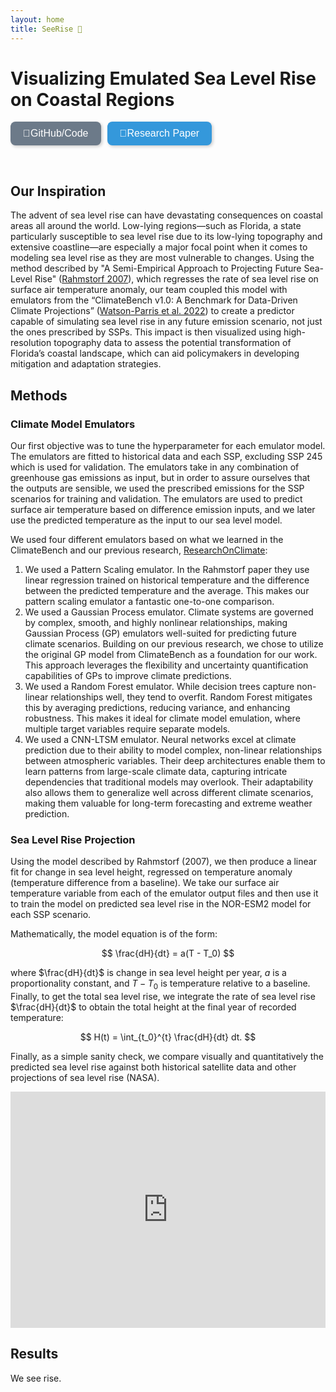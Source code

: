 ```yaml
---
layout: home
title: SeeRise 🌊
---
```


# Visualizing Emulated Sea Level Rise on Coastal Regions

<div style="display: flex; gap: 10px; align-items: center;">
    <a href="https://github.com/zoeludena/SeeRise" target="_blank">
        <button style="background-color: #6C7A89; color: white; border: none; padding: 10px 20px; 
                    border-radius: 8px; font-size: 16px; cursor: pointer; transition: 0.3s; 
                    box-shadow: 2px 2px 5px rgba(0, 0, 0, 0.2);"
                onmouseover="this.style.backgroundColor='#5A6978'; this.style.transform='scale(1.05)';" 
                onmouseout="this.style.backgroundColor='#6C7A89'; this.style.transform='scale(1)';"
                onmousedown="this.style.backgroundColor='#485563'; this.style.transform='scale(0.95)';"
                onmouseup="this.style.backgroundColor='#5A6978'; this.style.transform='scale(1.05)';">
            💽GitHub/Code
        </button>
    </a>

<a href="https://github.com/zoeludena/SeeRiseWebsite/blob/main/assets/SeeRise_Paper.pdf" target="_blank">
    <button style="background-color: #3498db; color: white; border: none; padding: 10px 20px; 
                border-radius: 8px; font-size: 16px; cursor: pointer; transition: 0.3s; 
                box-shadow: 2px 2px 5px rgba(0, 0, 0, 0.2);"
            onmouseover="this.style.backgroundColor='#2980b9'; this.style.transform='scale(1.05)';" 
            onmouseout="this.style.backgroundColor='#3498db'; this.style.transform='scale(1)';"
            onmousedown="this.style.backgroundColor='#1f669a'; this.style.transform='scale(0.95)';"
            onmouseup="this.style.backgroundColor='#2980b9'; this.style.transform='scale(1.05)';">
        📃Research Paper
    </button>
</a>
</div>

<p><br></p>

## Our Inspiration

The advent of sea level rise can have devastating consequences on coastal areas all around the world.  Low-lying regions—such as Florida, a state particularly susceptible to sea level rise due to its low-lying topography and extensive coastline—are especially a major focal point when it comes to modeling sea level rise as they are most vulnerable to changes. Using the method described by "A Semi-Empirical Approach to Projecting Future Sea-Level Rise" ([Rahmstorf 2007](https://www.pik-potsdam.de/~stefan/Publications/Nature/rahmstorf_science_2007.pdf)), which regresses the rate of sea level rise on surface air temperature anomaly, our team coupled this model with emulators from the “ClimateBench v1.0: A Benchmark for Data-Driven Climate Projections” ([Watson-Parris et al. 2022](https://agupubs.onlinelibrary.wiley.com/doi/10.1029/2021MS002954)) to create a predictor capable of simulating sea level rise in any future emission scenario, not just the ones prescribed by SSPs. This impact is then visualized using high-resolution topography data to assess the potential transformation of Florida’s coastal landscape, which can aid policymakers in developing mitigation and adaptation strategies.

## Methods

### Climate Model Emulators

Our first objective was to tune the hyperparameter for each emulator model. The emulators are fitted to historical data and each SSP, excluding SSP 245 which is used for validation. The emulators take in any combination of greenhouse gas emissions as input, but in order to assure ourselves that the outputs are sensible, we used the prescribed emissions for the SSP scenarios for training and validation. The emulators are used to predict surface air temperature based on difference emission inputs, and we later use the predicted temperature as the input to our sea level model.

We used four different emulators based on what we learned in the ClimateBench and our previous research, [ResearchOnClimate](https://github.com/zoeludena/ResearchOnClimate/blob/main/Utilizing_Emulators_to_Explore_the_Climate_Model_Parameter_Space.pdf):

1. We used a Pattern Scaling emulator. In the Rahmstorf paper they use linear regression trained on historical temperature and the difference between the predicted temperature and the average. This makes our pattern scaling emulator a fantastic one-to-one comparison.
2. We used a Gaussian Process emulator. Climate systems are governed by complex, smooth, and highly nonlinear relationships, making Gaussian Process (GP) emulators well-suited for predicting future climate scenarios. Building on our previous research, we chose to utilize the original GP model from ClimateBench as a foundation for our work. This approach leverages the flexibility and uncertainty quantification capabilities of GPs to improve climate predictions.
3. We used a Random Forest emulator. While decision trees capture non-linear relationships well, they tend to overfit. Random Forest mitigates this by averaging predictions, reducing variance, and enhancing robustness. This makes it ideal for climate model emulation, where multiple target variables require separate models.
4. We used a CNN-LTSM emulator. Neural networks excel at climate prediction due to their ability to model complex, non-linear relationships between atmospheric variables. Their deep architectures enable them to learn patterns from large-scale climate data, capturing intricate dependencies that traditional models may overlook. Their adaptability also allows them to generalize well across different climate scenarios, making them valuable for long-term forecasting and extreme weather prediction.

### Sea Level Rise Projection

Using the model described by Rahmstorf (2007), we then produce a linear fit for change in sea level height, regressed on temperature anomaly (temperature difference from a baseline). We take our surface air temperature variable from each of the emulator output files and then use it to train the model on predicted sea level rise in the NOR-ESM2 model for each SSP scenario.

Mathematically, the model equation is of the form:

$$
\frac{dH}{dt} = a(T - T_0)
$$

where  $\frac{dH}{dt}$ is change in sea level height per year, $a$ is a proportionality constant, and $T - T_0$ is temperature relative to a baseline. Finally, to get the total sea level rise, we integrate the rate of sea level rise $\frac{dH}{dt}$ to obtain the total height at the final year of recorded temperature:

$$
H(t) = \int_{t_0}^{t} \frac{dH}{dt} dt.
$$

Finally, as a simple sanity check, we compare visually and quantitatively the predicted sea level rise against both historical satellite data and other projections of sea level rise (NASA).

<iframe src="https://zoeludena.github.io/SeeRiseWebsite/assets/figures/ssp245_projection.html" width="100%" style="aspect-ratio: 4 / 3; border: 0;"></iframe>

## Results

We see rise.

<script type="text/javascript" async 
  src="https://polyfill.io/v3/polyfill.min.js?features=es6"></script>
<script type="text/javascript" async 
  id="MathJax-script" 
  src="https://cdn.jsdelivr.net/npm/mathjax@3/es5/tex-mml-chtml.js">
</script>
<script>
  window.MathJax = {
    tex: {
      inlineMath: [['$', '$'], ['\\(', '\\)']],
      displayMath: [['$$', '$$'], ['\\[', '\\]']]
    },
    svg: {
      fontCache: 'global'
    }
  };
</script>
